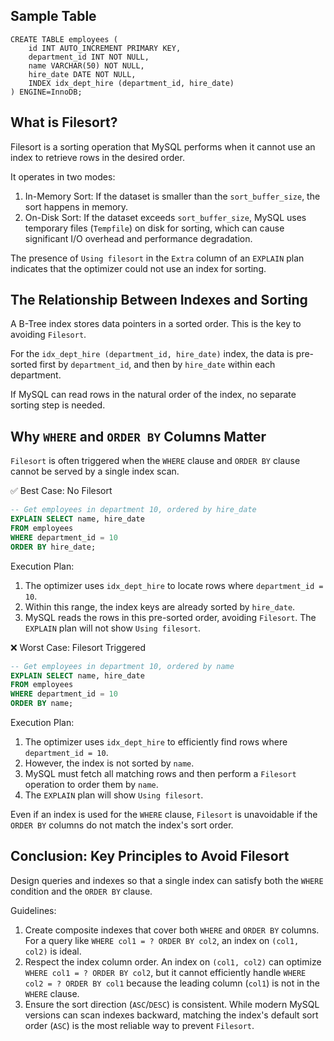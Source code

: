 ## Sample Table

```mysql
CREATE TABLE employees (
    id INT AUTO_INCREMENT PRIMARY KEY,
    department_id INT NOT NULL,
    name VARCHAR(50) NOT NULL,
    hire_date DATE NOT NULL,
    INDEX idx_dept_hire (department_id, hire_date)
) ENGINE=InnoDB;
```

## What is Filesort?
Filesort is a sorting operation that MySQL performs when it cannot use an index to retrieve rows in the desired order.

It operates in two modes:

1. In-Memory Sort: If the dataset is smaller than the `sort_buffer_size`, the sort happens in memory.
2. On-Disk Sort: If the dataset exceeds `sort_buffer_size`, MySQL uses temporary files (`Tempfile`) on disk for sorting, which can cause significant I/O overhead and performance degradation.

The presence of `Using filesort` in the `Extra` column of an `EXPLAIN` plan indicates that the optimizer could not use an index for sorting.

## The Relationship Between Indexes and Sorting
A B-Tree index stores data pointers in a sorted order. This is the key to avoiding `Filesort`.

For the `idx_dept_hire (department_id, hire_date)` index, the data is pre-sorted first by `department_id`, and then by `hire_date` within each department.

If MySQL can read rows in the natural order of the index, no separate sorting step is needed.

## Why `WHERE` and `ORDER BY` Columns Matter
`Filesort` is often triggered when the `WHERE` clause and `ORDER BY` clause cannot be served by a single index scan.

✅ Best Case: No Filesort
```sql
-- Get employees in department 10, ordered by hire_date
EXPLAIN SELECT name, hire_date
FROM employees
WHERE department_id = 10
ORDER BY hire_date;
```
Execution Plan:
1. The optimizer uses `idx_dept_hire` to locate rows where `department_id = 10`. 
2. Within this range, the index keys are already sorted by `hire_date`. 
3. MySQL reads the rows in this pre-sorted order, avoiding `Filesort`. The `EXPLAIN` plan will not show `Using filesort`.

❌ Worst Case: Filesort Triggered
```sql
-- Get employees in department 10, ordered by name
EXPLAIN SELECT name, hire_date
FROM employees
WHERE department_id = 10
ORDER BY name;
```
Execution Plan:

1. The optimizer uses `idx_dept_hire` to efficiently find rows where `department_id = 10`.
2. However, the index is not sorted by `name`.
3. MySQL must fetch all matching rows and then perform a `Filesort` operation to order them by `name`. 
4. The `EXPLAIN` plan will show `Using filesort`.

Even if an index is used for the `WHERE` clause, `Filesort` is unavoidable if the `ORDER BY` columns do not match the index's sort order.

## Conclusion: Key Principles to Avoid Filesort
Design queries and indexes so that a single index can satisfy both the `WHERE` condition and the `ORDER BY` clause.

Guidelines:
1. Create composite indexes that cover both `WHERE` and `ORDER BY` columns. For a query like `WHERE col1 = ? ORDER BY col2`, an index on `(col1, col2)` is ideal.
2. Respect the index column order. An index on `(col1, col2)` can optimize `WHERE col1 = ? ORDER BY col2`, but it cannot efficiently handle `WHERE col2 = ? ORDER BY col1` because the leading column (`col1`) is not in the `WHERE` clause.
3. Ensure the sort direction (`ASC`/`DESC`) is consistent. While modern MySQL versions can scan indexes backward, matching the index's default sort order (`ASC`) is the most reliable way to prevent `Filesort`.